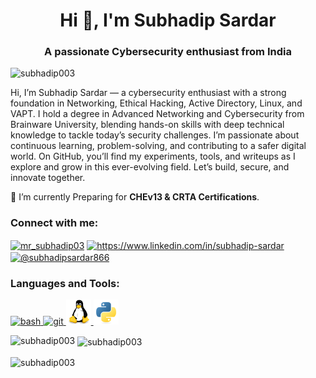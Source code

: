 <h1 align="center">Hi 👋, I'm Subhadip Sardar</h1>
<h3 align="center">A passionate Cybersecurity enthusiast from India</h3>

<p align="left"> <img src="https://komarev.com/ghpvc/?username=subhadip003&label=Profile%20views&color=0e75b6&style=flat" alt="subhadip003" /> </p>

Hi, I’m Subhadip Sardar — a cybersecurity enthusiast with a strong foundation in Networking, Ethical Hacking, Active Directory, Linux, and VAPT. I hold a degree in Advanced Networking and Cybersecurity from Brainware University, blending hands-on skills with deep technical knowledge to tackle today’s security challenges. I’m passionate about continuous learning, problem-solving, and contributing to a safer digital world. On GitHub, you’ll find my experiments, tools, and writeups as I explore and grow in this ever-evolving field. Let’s build, secure, and innovate together.

🌱 I’m currently Preparing for **CHEv13 & CRTA Certifications**.

<h3 align="left">Connect with me:</h3>
<p align="left">
<a href="https://twitter.com/mr_subhadip03" target="blank"><img align="center" src="https://raw.githubusercontent.com/rahuldkjain/github-profile-readme-generator/master/src/images/icons/Social/twitter.svg" alt="mr_subhadip03" height="30" width="40" /></a>
<a href="https://linkedin.com/in/https://www.linkedin.com/in/subhadip-sardar" target="blank"><img align="center" src="https://raw.githubusercontent.com/rahuldkjain/github-profile-readme-generator/master/src/images/icons/Social/linked-in-alt.svg" alt="https://www.linkedin.com/in/subhadip-sardar" height="30" width="40" /></a>
<a href="https://medium.com/@subhadipsardar866" target="blank"><img align="center" src="https://raw.githubusercontent.com/rahuldkjain/github-profile-readme-generator/master/src/images/icons/Social/medium.svg" alt="@subhadipsardar866" height="30" width="40" /></a>
</p>

<h3 align="left">Languages and Tools:</h3>
<p align="left"> <a href="https://www.gnu.org/software/bash/" target="_blank" rel="noreferrer"> <img src="https://www.vectorlogo.zone/logos/gnu_bash/gnu_bash-icon.svg" alt="bash" width="40" height="40"/> </a> <a href="https://git-scm.com/" target="_blank" rel="noreferrer"> <img src="https://www.vectorlogo.zone/logos/git-scm/git-scm-icon.svg" alt="git" width="40" height="40"/> </a> <a href="https://www.linux.org/" target="_blank" rel="noreferrer"> <img src="https://raw.githubusercontent.com/devicons/devicon/master/icons/linux/linux-original.svg" alt="linux" width="40" height="40"/> </a> <a href="https://www.python.org" target="_blank" rel="noreferrer"> <img src="https://raw.githubusercontent.com/devicons/devicon/master/icons/python/python-original.svg" alt="python" width="40" height="40"/> </a> </p>




<p><img align="left" src="https://github-readme-stats.vercel.app/api/top-langs?username=subhadip003&show_icons=true&theme=dark&locale=en&layout=compact" alt="subhadip003" /></p>

<p>&nbsp;<img align="center" src="https://github-readme-stats.vercel.app/api?username=subhadip003&show_icons=true&theme=dark&locale=en" alt="subhadip003" /></p>

<p><img align="center" src="https://github-readme-streak-stats.herokuapp.com/?user=subhadip003&theme=dark" alt="subhadip003" /></p>
